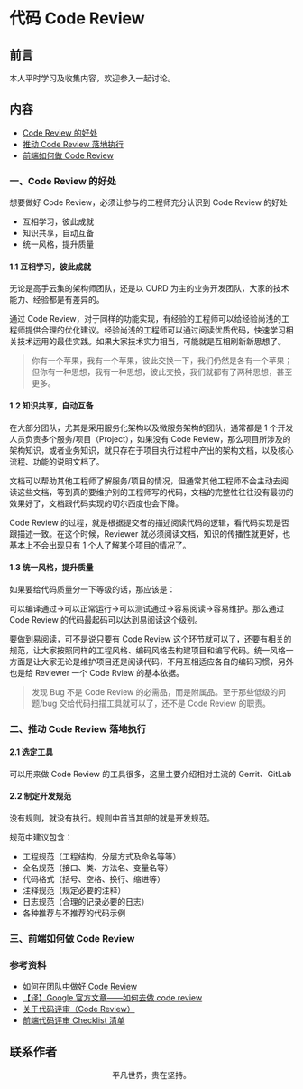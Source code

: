# 代码 Code Review

## 前言

本人平时学习及收集内容，欢迎参入一起讨论。

## 内容

- [Code Review 的好处](#一、code-review-的好处)
- [推动 Code Review 落地执行](#二、推动-code-review-落地执行)
- [前端如何做 Code Review](#三、前端如何做-code-review)

### 一、Code Review 的好处

想要做好 Code Review，必须让参与的工程师充分认识到 Code Review 的好处

- 互相学习，彼此成就
- 知识共享，自动互备
- 统一风格，提升质量

#### 1.1 互相学习，彼此成就

无论是高手云集的架构师团队，还是以 CURD 为主的业务开发团队，大家的技术能力、经验都是有差异的。

通过 Code Review，对于同样的功能实现，有经验的工程师可以给经验尚浅的工程师提供合理的优化建议。经验尚浅的工程师可以通过阅读优质代码，快速学习相关技术运用的最佳实践。如果大家技术实力相当，可能就是互相刷新新思想了。

> 你有一个苹果，我有一个苹果，彼此交换一下，我们仍然是各有一个苹果；但你有一种思想，我有一种思想，彼此交换，我们就都有了两种思想，甚至更多。

#### 1.2 知识共享，自动互备

在大部分团队，尤其是采用服务化架构以及微服务架构的团队，通常都是 1 个开发人员负责多个服务/项目（Project），如果没有 Code Review，那么项目所涉及的架构知识，或者业务知识，就只存在于项目执行过程中产出的架构文档，以及核心流程、功能的说明文档了。

文档可以帮助其他工程师了解服务/项目的情况，但通常其他工程师不会主动去阅读这些文档，等到真的要维护别的工程师写的代码，文档的完整性往往没有最初的效果好了，文档跟代码实现的切尔西度也会下降。

Code Review 的过程，就是根据提交者的描述阅读代码的逻辑，看代码实现是否跟描述一致。在这个时候，Reviewer 就必须阅读文档，知识的传播性就更好，也基本上不会出现只有 1 个人了解某个项目的情况了。

#### 1.3 统一风格，提升质量

如果要给代码质量分一下等级的话，那应该是：

可以编译通过->可以正常运行->可以测试通过->容易阅读->容易维护。那么通过 Code Review 的代码最起码可以达到易阅读这个级别。

要做到易阅读，可不是说只要有 Code Review 这个环节就可以了，还要有相关的规范，让大家按照同样的工程风格、编码风格去构建项目和编写代码。统一风格一方面是让大家无论是维护项目还是阅读代码，不用互相适应各自的编码习惯，另外也是给 Reviewer 一个 Code Rview 的基本依据。

> 发现 Bug 不是 Code Review 的必需品，而是附属品。至于那些低级的问题/bug 交给代码扫描工具就可以了，还不是 Code Review 的职责。

### 二、推动 Code Review 落地执行

#### 2.1 选定工具

可以用来做 Code Review 的工具很多，这里主要介绍相对主流的 Gerrit、GitLab

#### 2.2 制定开发规范

没有规则，就没有执行。规则中首当其部的就是开发规范。

规范中建议包含：

- 工程规范（工程结构，分层方式及命名等等）
- 全名规范（接口、类、方法名、变量名等）
- 代码格式（括号、空格、换行、缩进等）
- 注释规范（规定必要的注释）
- 日志规范（合理的记录必要的日志）
- 各种推荐与不推荐的代码示例

### 三、前端如何做 Code Review

### 参考资料

- [如何在团队中做好 Code Review](https://www.cnblogs.com/ken-io/p/how-to-do-code-review-in-a-team.html)
- [【译】Google 官方文章——如何去做 code review](https://juejin.im/post/5d80c27cf265da03e61b45c7)
- [关于代码评审（Code Review）](https://mp.weixin.qq.com/s/2Fpqlhl2XLuk7dFXCPUD-A)
- [前端代码评审 Checklist 清单](https://github.com/fengshi123/blog/issues/1)

## 联系作者

<div align="center">
    <p>
        平凡世界，贵在坚持。
    </p>
    <img :src="$withBase('/about/contact.png')" />
</div>
